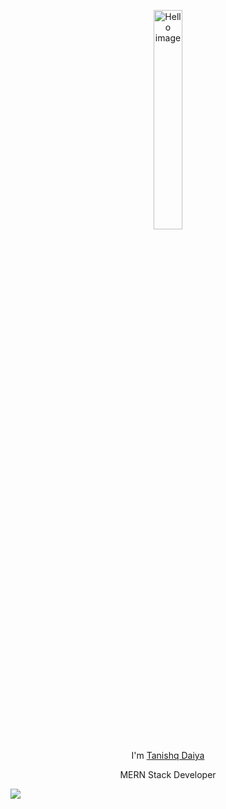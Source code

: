 <p align="center"><img width="30%" src="https://github.com/alansmathew/alansmathew/raw/master/lang.gif" alt="Hello image" /></p>
<p align="center">I'm <a href="https://github.com/tanishqdaiya">Tanishq Daiya</a></p>
<p align="center">MERN Stack Developer</p>
<img src="https://blog.hyperiondev.com/wp-content/uploads/2018/09/Blog-Article-MERN-Stack.jpg" />
